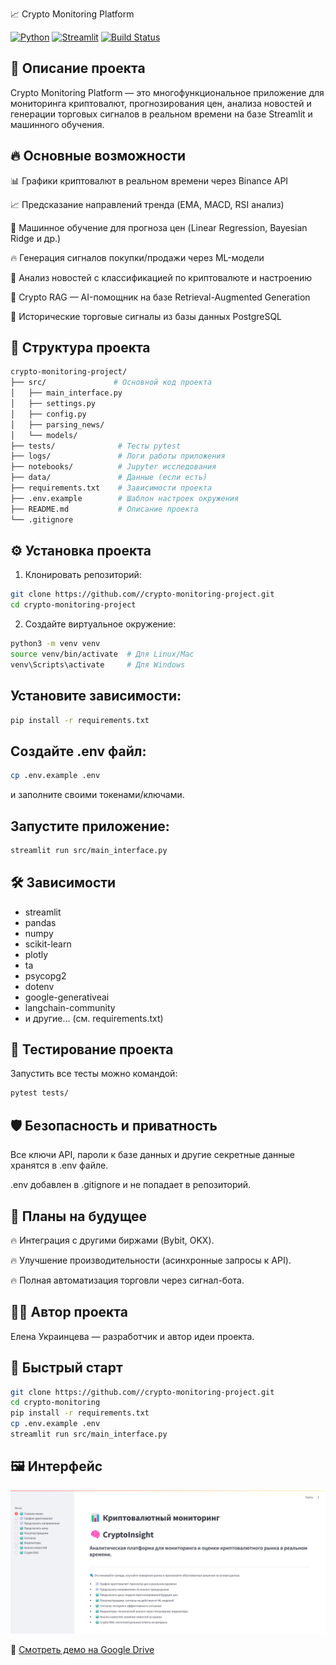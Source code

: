 📈 Crypto Monitoring Platform

[![Python](https://img.shields.io/badge/Python-3.10+-blue.svg)](https://www.python.org/)
[![Streamlit](https://img.shields.io/badge/Streamlit-Enabled-red)](https://streamlit.io/)
[![Build Status](https://img.shields.io/badge/Tests-Passing-brightgreen.svg)](https://pytest.org/)

## 🚀 Описание проекта
Crypto Monitoring Platform — это многофункциональное приложение для мониторинга криптовалют, прогнозирования цен, анализа новостей и генерации торговых сигналов в реальном времени на базе Streamlit и машинного обучения.

## 🔥 Основные возможности
📊 Графики криптовалют в реальном времени через Binance API

📈 Предсказание направлений тренда (EMA, MACD, RSI анализ)

🤖 Машинное обучение для прогноза цен (Linear Regression, Bayesian Ridge и др.)

🔥 Генерация сигналов покупки/продажи через ML-модели

📑 Анализ новостей с классификацией по криптовалюте и настроению

🧠 Crypto RAG — AI-помощник на базе Retrieval-Augmented Generation

📡 Исторические торговые сигналы из базы данных PostgreSQL

## 📂 Структура проекта
```bash
crypto-monitoring-project/
├── src/               # Основной код проекта
│   ├── main_interface.py
│   ├── settings.py
│   ├── config.py
│   ├── parsing_news/
│   └── models/
├── tests/              # Тесты pytest
├── logs/               # Логи работы приложения
├── notebooks/          # Jupyter исследования
├── data/               # Данные (если есть)
├── requirements.txt    # Зависимости проекта
├── .env.example        # Шаблон настроек окружения
├── README.md           # Описание проекта
└── .gitignore
```

## ⚙️ Установка проекта
1. Клонировать репозиторий:
```bash
git clone https://github.com//crypto-monitoring-project.git
cd crypto-monitoring-project
```

2. Создайте виртуальное окружение:

```bash
python3 -m venv venv
source venv/bin/activate  # Для Linux/Mac
venv\Scripts\activate     # Для Windows
```

## Установите зависимости:

```bash
pip install -r requirements.txt
```


## Создайте .env файл:

```bash
cp .env.example .env
```

и заполните своими токенами/ключами.

## Запустите приложение:

```bash
streamlit run src/main_interface.py
```

## 🛠️ Зависимости
- streamlit
- pandas
- numpy
- scikit-learn
- plotly
- ta
- psycopg2
- dotenv
- google-generativeai
- langchain-community
- и другие... (см. requirements.txt)

## 🧪 Тестирование проекта
Запустить все тесты можно командой:

```bash
pytest tests/
```


## 🛡️ Безопасность и приватность
Все ключи API, пароли к базе данных и другие секретные данные хранятся в .env файле.

.env добавлен в .gitignore и не попадает в репозиторий.

## 🎯 Планы на будущее

🔥 Интеграция с другими биржами (Bybit, OKX).

🔥 Улучшение производительности (асинхронные запросы к API).

🔥 Полная автоматизация торговли через сигнал-бота.

## 👨‍💻 Автор проекта
Елена Украинцева — разработчик и автор идеи проекта.

## 🎯 Быстрый старт
```bash
git clone https://github.com//crypto-monitoring-project.git
cd crypto-monitoring
pip install -r requirements.txt
cp .env.example .env
streamlit run src/main_interface.py
```

## 🖼️ Интерфейс
![Главный экран](images/image_1.png)

🎥 [Смотреть демо на Google Drive](https://drive.google.com/file/d/1bzRWahH_UkQJGCiDCwDPRJhVk71vwQ43/view?usp=sharing)
